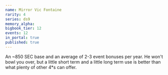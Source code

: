 ```yaml
---
name: Mirror Vic Fontaine
rarity: 4
series: ds9
memory_alpha:
bigbook_tier: 12
events: 12
in_portal: true
published: true
---
```


An ~850 SEC base and an average of 2-3 event bonuses per year. He won't bowl you over, but a little short term and a little long term use is better than what plenty of other 4*s can offer.
